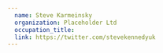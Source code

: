 ```yaml
---
  name: Steve Karmeinsky
  organization: Placeholder Ltd
  occupation_title:
  link: https://twitter.com/stevekennedyuk
---
```

